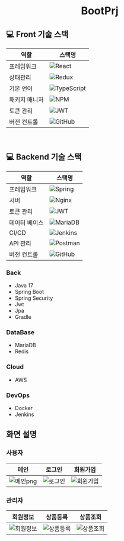 <h1 align="center">BootPrj</h1>

## 💻 Front 기술 스택

| 역할          | 스택명                                                                                                                                                                                     |
| ------------- | -----------------------------------------------------------------------------------------------------------------------------------------------------------------------------------------  |
| 프레임워크    | ![React](https://shields.io/badge/react-black?logo=react&style=for-the-badge)                                                                                                               |
| 상태관리      | ![Redux](https://img.shields.io/badge/redux-%23593d88.svg?style=for-the-badge&logo=redux&logoColor=white)                                                                                   |
| 기본 언어     | ![TypeScript](https://img.shields.io/badge/typescript-%23007ACC.svg?style=for-the-badge&logo=typescript&logoColor=white)                                                                    |
| 패키지 매니저 | ![NPM](https://img.shields.io/badge/NPM-CB3837?style=for-the-badge&logo=NPM&logoColor=white)                                                                                                |
| 토큰 관리     | ![JWT](https://img.shields.io/badge/JWT-black?style=for-the-badge&logo=JSON%20web%20tokens)                                                                                                 |
| 버전 컨트롤   | ![GitHub](https://img.shields.io/badge/github-%23121011.svg?style=for-the-badge&logo=github&logoColor=white)                                                                                |

<br>

## 💻 Backend 기술 스택

| 역할          | 스택명                                                                                                                                                                                     |
| ------------- | -----------------------------------------------------------------------------------------------------------------------------------------------------------------------------------------  |
| 프레임워크    | ![Spring](https://img.shields.io/badge/spring-%236DB33F.svg?style=for-the-badge&logo=spring&logoColor=white)                                                                                |
| 서버          | ![Nginx](https://img.shields.io/badge/nginx-%23009639.svg?style=for-the-badge&logo=nginx&logoColor=white)                                                                                   |
| 토큰 관리     | ![JWT](https://img.shields.io/badge/JWT-black?style=for-the-badge&logo=JSON%20web%20tokens)                                                                                                 |
| 데이터 베이스 | ![MariaDB](https://img.shields.io/badge/mariadb-003545.svg?style=for-the-badge&logo=mariadb&logoColor=white)                                                                                |
| CI/CD         | ![Jenkins](https://img.shields.io/badge/jenkins-%232C5263.svg?style=for-the-badge&logo=jenkins&logoColor=white)                                                                             |
| API 관리      | ![Postman](https://img.shields.io/badge/Postman-FF6C37?style=for-the-badge&logo=postman&logoColor=white)                                                                                    |
| 버전 컨트롤   | ![GitHub](https://img.shields.io/badge/github-%23121011.svg?style=for-the-badge&logo=github&logoColor=white)                                   
### Back
- Java 17
- Spring Boot
- Spring Security
- Jwt
- Jpa
- Gradle
### DataBase
- MariaDB
- Redis
### Cloud
- AWS
### DevOps
- Docker
- Jenkins

## **화면 설명**
### 사용자

| 메인 | 로그인 | 회원가입 |
| :---: | :---: | :---: |
| ![메인png](https://github.com/rectangle714/bootPrj/assets/62207860/0d426c2b-5a3b-4d92-9bd6-9b6f30372b42) | ![로그인](https://github.com/rectangle714/bootPrj/assets/62207860/b165bfe3-b573-48f5-b1ff-68769cca79e0) | ![회원가입](https://github.com/rectangle714/bootPrj/assets/62207860/156a51e0-f6ea-4982-acdb-23cb097b8877) |

### 관리자

| 회원정보 | 상품등록 | 상품조회 |
| :---: | :---: | :---: |
| ![회원정보](https://github.com/rectangle714/bootPrj/assets/62207860/99916d8b-10c0-4970-8236-075f58b5b02f) | ![상품등록](https://github.com/rectangle714/bootPrj/assets/62207860/51e32948-2281-4035-92eb-2a5eb2448cef) | ![상품조회](https://github.com/rectangle714/bootPrj/assets/62207860/ea57a7e0-ac6e-4089-a05b-2e4a6d49f3d7) |
